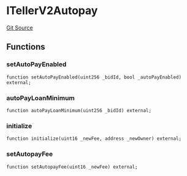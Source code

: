 # ITellerV2Autopay
[Git Source](https://github.com/teller-protocol/teller-protocol-v2/blob/cc7fb9358a2518de7ee33e518ebac21eac498b0d/contracts/interfaces/ITellerV2Autopay.sol)


## Functions
### setAutoPayEnabled


```solidity
function setAutoPayEnabled(uint256 _bidId, bool _autoPayEnabled) external;
```

### autoPayLoanMinimum


```solidity
function autoPayLoanMinimum(uint256 _bidId) external;
```

### initialize


```solidity
function initialize(uint16 _newFee, address _newOwner) external;
```

### setAutopayFee


```solidity
function setAutopayFee(uint16 _newFee) external;
```

